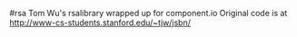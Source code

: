 #rsa
Tom Wu's rsalibrary wrapped up for component.io
Original code is at http://www-cs-students.stanford.edu/~tjw/jsbn/